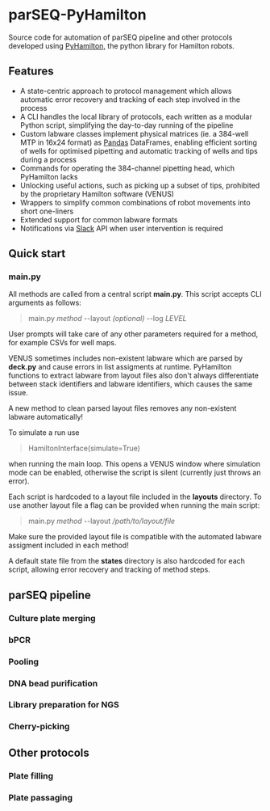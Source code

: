 # parSEQ-PyHamilton

Source code for automation of parSEQ pipeline and other protocols developed using [PyHamilton](https://github.com/dgretton/pyhamilton), the python library for Hamilton robots.

## Features

- A state-centric approach to protocol management which allows automatic error recovery and tracking of each step involved in the process
- A CLI handles the local library of protocols, each written as a modular Python script, simplifying the day-to-day running of the pipeline
- Custom labware classes implement physical matrices (ie. a 384-well MTP in 16x24 format) as [Pandas](https://pandas.pydata.org/) DataFrames, enabling efficient sorting of wells for optimised pipetting and automatic tracking of wells and tips during a process
- Commands for operating the 384-channel pipetting head, which PyHamilton lacks
- Unlocking useful actions, such as picking up a subset of tips, prohibited by the proprietary Hamilton software (VENUS)
- Wrappers to simplify common combinations of robot movements into short one-liners
- Extended support for common labware formats
- Notifications via [Slack](https://slack.com/) API when user intervention is required

## Quick start

### main.py

All methods are called from a central script **main.py**. This script accepts CLI arguments as follows:

> main.py _method_ --layout _(optional)_ --log _LEVEL_

User prompts will take care of any other parameters required for a method, for example CSVs for well maps.

VENUS sometimes includes non-existent labware which are parsed by **deck.py** and cause errors in list assigments at runtime. PyHamilton functions to extract labware from layout files also don't always differentiate between stack identifiers and labware identifiers, which causes the same issue.

A new method to clean parsed layout files removes any non-existent labware automatically!

To simulate a run use

> HamiltonInterface(simulate=True)

when running the main loop. This opens a VENUS window where simulation mode can be enabled, otherwise the script is silent (currently just throws an error).

Each script is hardcoded to a layout file included in the **layouts** directory. To use another layout file a flag can be provided when running the main script:
> main.py _method_ --layout _/path/to/layout/file_

Make sure the provided layout file is compatible with the automated labware assigment included in each method!

A default state file from the **states** directory is also hardcoded for each script, allowing error recovery and tracking of method steps.

## parSEQ pipeline

### Culture plate merging

### bPCR

### Pooling

### DNA bead purification

### Library preparation for NGS

### Cherry-picking

## Other protocols

### Plate filling

### Plate passaging
